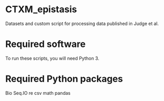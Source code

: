 # CTXM_epistasis
Datasets and custom script for processing data published in Judge et al. 

# Required software
To run these scripts, you will need Python 3.

# Required Python packages
Bio
Seq.IO
re
csv
math
pandas
